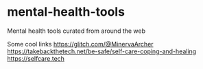 # mental-health-tools
Mental health tools curated from around the web


Some cool links
https://glitch.com/@MinervaArcher
https://takebackthetech.net/be-safe/self-care-coping-and-healing
https://selfcare.tech
